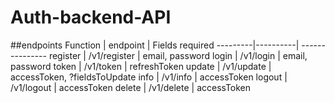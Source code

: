 # Auth-backend-API

##endpoints
Function | endpoint | Fields required
---------|----------| ---------------
register | /v1/register | email, password
login | /v1/login | email, password
token | /v1/token | refreshToken
update | /v1/update | accessToken, ?fieldsToUpdate
info | /v1/info | accessToken
logout | /v1/logout | accessToken
delete | /v1/delete | accessToken